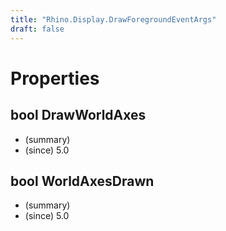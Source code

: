 ```yaml
---
title: "Rhino.Display.DrawForegroundEventArgs"
draft: false
---
```


# Properties
## bool DrawWorldAxes
- (summary) 
- (since) 5.0
## bool WorldAxesDrawn
- (summary) 
- (since) 5.0
